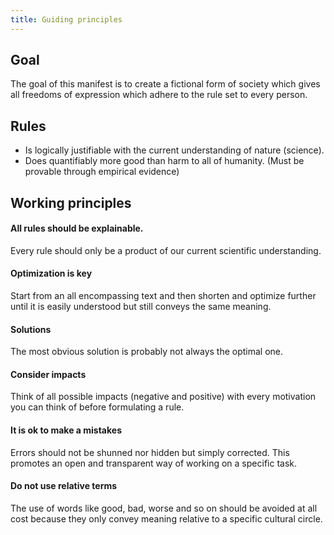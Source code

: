 ```yaml
---
title: Guiding principles
---
```

## Goal
The goal of this manifest is to create a fictional form of society which
gives all freedoms of expression which adhere to the rule set to every person.

## Rules
* Is logically justifiable with the current understanding of nature (science).
* Does quantifiably more good than harm to all of humanity. (Must be provable through empirical evidence)

## Working principles
#### All rules should be explainable.
Every rule should only be a product of our current scientific understanding.

#### Optimization is key
Start from an all encompassing text and then shorten and optimize further until
it is easily understood but still conveys the same meaning.

#### Solutions
The most obvious solution is probably not always the optimal one.

#### Consider impacts
Think of all possible impacts (negative and positive) with every motivation you can think of before
formulating a rule.

#### It is ok to make a mistakes
Errors should not be shunned nor hidden but simply corrected. This promotes an open and transparent way
of working on a specific task.

#### Do not use relative terms
The use of words like good, bad, worse and so on should be avoided at all cost because they only convey meaning
relative to a specific cultural circle.
